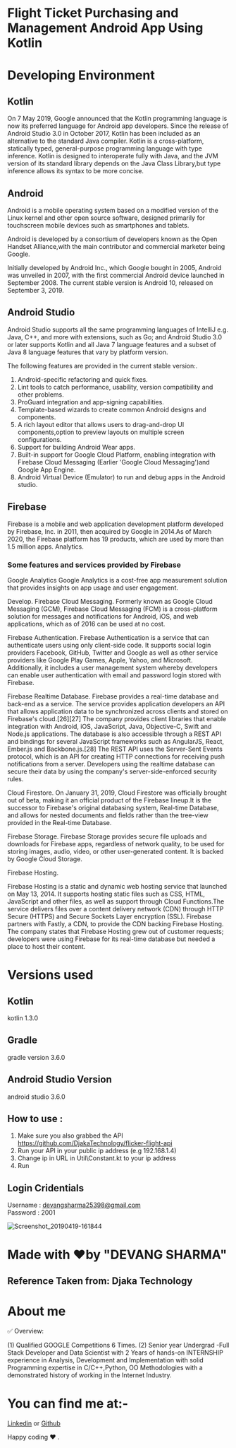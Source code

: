 # Flight Ticket Purchasing and Management Android App Using Kotlin

# Developing Environment 

## Kotlin 

On 7 May 2019, Google announced that the Kotlin programming language is now its preferred language for Android app developers.
Since the release of Android Studio 3.0 in October 2017, Kotlin has been included as an alternative to the standard Java compiler.
Kotlin is a cross-platform, statically typed, general-purpose programming language with type inference.
Kotlin is designed to interoperate fully with Java, and the JVM version of its standard library depends on the Java Class Library,but type inference allows its syntax to be more concise.

## Android 

Android is a mobile operating system based on a modified version of the Linux kernel and other open source software, designed primarily for touchscreen mobile devices such as smartphones and tablets.

Android is developed by a consortium of developers known as the Open Handset Alliance,with the main contributor and commercial marketer being Google.

Initially developed by Android Inc., which Google bought in 2005, Android was unveiled in 2007, with the first commercial Android device launched in September 2008.
The current stable version is Android 10, released on September 3, 2019. 

## Android Studio 

Android Studio supports all the same programming languages of IntelliJ 
e.g. Java, C++, and more with extensions, such as Go; and Android Studio 3.0 or later supports Kotlin and all Java 7 language features and
a subset of Java 8 language features that vary by platform version.

The following features are provided in the current stable version:.

1) Android-specific refactoring and quick fixes.
2) Lint tools to catch performance, usability, version compatibility and other problems.
3) ProGuard integration and app-signing capabilities.
4) Template-based wizards to create common Android designs and components.
5) A rich layout editor that allows users to drag-and-drop UI components,option to preview layouts on multiple screen configurations.
6) Support for building Android Wear apps.
7) Built-in support for Google Cloud Platform, enabling integration with Firebase Cloud Messaging (Earlier 'Google Cloud Messaging')and Google App Engine.
8) Android Virtual Device (Emulator) to run and debug apps in the Android studio.

## Firebase 


Firebase is a mobile and web application development platform developed by Firebase, Inc. in 2011, then acquired by Google in 2014.As of March 2020, the Firebase platform has 19 products, which are used by more than 1.5 million apps.
Analytics.

### Some features and services provided by Firebase 

Google Analytics
Google Analytics is a cost-free app measurement solution that provides insights on app usage and user engagement.

Develop.
Firebase Cloud Messaging.
Formerly known as Google Cloud Messaging (GCM), Firebase Cloud Messaging (FCM) is a cross-platform solution for messages and notifications for Android, iOS, and web applications, which as of 2016 can be used at no cost.

Firebase Authentication.
Firebase Authentication is a service that can authenticate users using only client-side code. It supports social login providers Facebook, GitHub, Twitter and Google as well as other service providers like Google Play Games, Apple, Yahoo, and Microsoft. Additionally, it includes a user management system whereby developers can enable user authentication with email and password login stored with Firebase.

Firebase Realtime Database.
Firebase provides a real-time database and back-end as a service. The service provides application developers an API that allows application data to be synchronized across clients and stored on Firebase's cloud.[26][27] The company provides client libraries that enable integration with Android, iOS, JavaScript, Java, Objective-C, Swift and Node.js applications. The database is also accessible through a REST API and bindings for several JavaScript frameworks such as AngularJS, React, Ember.js and Backbone.js.[28] The REST API uses the Server-Sent Events protocol, which is an API for creating HTTP connections for receiving push notifications from a server. Developers using the realtime database can secure their data by using the company's server-side-enforced security rules.

Cloud Firestore.
On January 31, 2019, Cloud Firestore was officially brought out of beta, making it an official product of the Firebase lineup.It is the successor to Firebase's original databasing system, Real-time Database, and allows for nested documents and fields rather than the tree-view provided in the Real-time Database.

Firebase Storage.
Firebase Storage provides secure file uploads and downloads for Firebase apps, regardless of network quality, to be used for storing images, audio, video, or other user-generated content. It is backed by Google Cloud Storage.

Firebase Hosting.

Firebase Hosting is a static and dynamic web hosting service that launched on May 13, 2014. It supports hosting static files such as CSS, HTML, JavaScript and other files, as well as support through Cloud Functions.The service delivers files over a content delivery network (CDN) through HTTP Secure (HTTPS) and Secure Sockets Layer encryption (SSL). Firebase partners with Fastly, a CDN, to provide the CDN backing Firebase Hosting. The company states that Firebase Hosting grew out of customer requests; developers were using Firebase for its real-time database but needed a place to host their content.

# Versions used 

## Kotlin

kotlin 1.3.0

## Gradle 

gradle version 3.6.0

## Android Studio Version 

android studio 3.6.0

## How to use :<br>
1. Make sure you also grabbed the API https://github.com/DjakaTechnology/flicker-flight-api<br>
2. Run your API in your public ip address (e.g 192.168.1.4)<br>
3. Change ip in URL in Util\Constant.kt to your ip address<br>
4. Run<br>

## Login Cridentials
Username : devangsharma25398@gmail.com<br>
Password : 2001<br>

![Screenshot_20190419-161844](https://user-images.githubusercontent.com/19620593/56418778-2c6c8e00-62c2-11e9-89c2-e320b3dfef2e.png)

# Made with ❤️by "DEVANG SHARMA"

## Reference Taken from: Djaka Technology

# About me

✅ Overview:

(1) Qualified GOOGLE Competitions 6 Times. 
(2) Senior year Undergrad -Full Stack Developer and Data Scientist with 2 Years of hands-on INTERNSHIP experience in Analysis, 
Development and Implementation with solid Programming expertise in C/C++,Python, OO Methodologies with a demonstrated history of working in the Internet Industry.


# You can find me at:-
[Linkedin](https://www.linkedin.com/in/devang25/)
 or 
[Github](https://github.com/Devang-25/)


Happy coding ❤️ .
